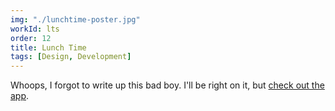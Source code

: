 ```yaml
---
img: "./lunchtime-poster.jpg"
workId: lts
order: 12
title: Lunch Time
tags: [Design, Development]
---
```


Whoops, I forgot to write up this bad boy. I'll be right on it, but [check out the app](https://lunch-time.netlify.app/).
